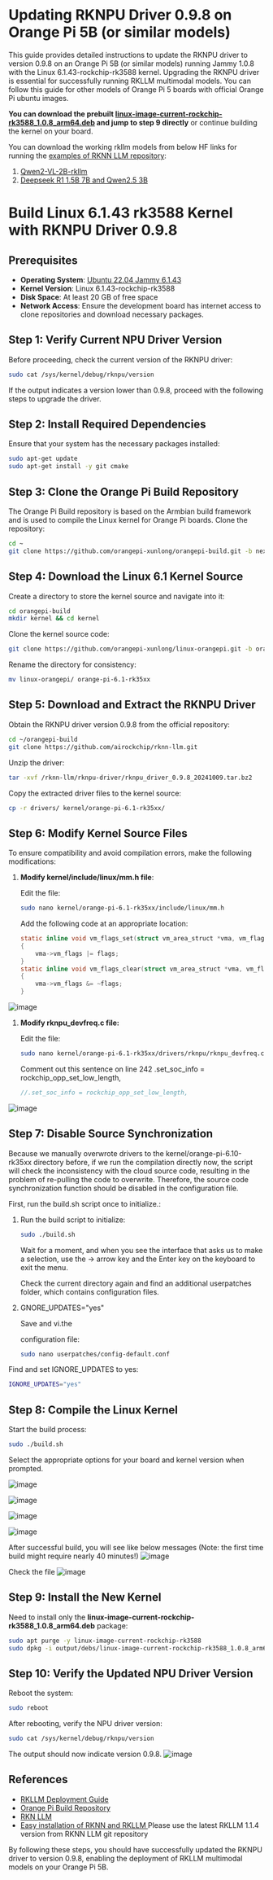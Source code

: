 # Updating RKNPU Driver 0.9.8 on Orange Pi 5B (or similar models)


This guide provides detailed instructions to update the RKNPU driver to version 0.9.8 on an Orange Pi 5B  (or similar models) running Jammy 1.0.8 with the Linux 6.1.43-rockchip-rk3588 kernel. Upgrading the RKNPU driver is essential for successfully running RKLLM multimodal models. You can follow this guide for other models of Orange Pi 5 boards with official Orange Pi ubuntu images.


**You can download the prebuilt [linux-image-current-rockchip-rk3588_1.0.8_arm64.deb](https://github.com/cse-repon/orangepi-5b-rknpu-0.9.8-update/blob/830e587c5bc9ae39f2655caad8d7e837f42d3935/linux-image-current-rockchip-rk3588_1.0.8_arm64.deb) and jump to step 9 directly** or continue building the kernel on your board.


You can download the working rkllm models from below HF links for running the [examples of RKNN LLM repository](https://github.com/airockchip/rknn-llm/tree/main/examples):
1. [Qwen2-VL-2B-rkllm](https://huggingface.co/3ib0n/Qwen2-VL-2B-rkllm)
2. [Deepseek R1 1.5B 7B and Qwen2.5 3B](https://huggingface.co/VRxiaojie)




# Build Linux 6.1.43 rk3588 Kernel with RKNPU Driver 0.9.8
## Prerequisites

- **Operating System**: [Ubuntu 22.04 Jammy 6.1.43](https://drive.google.com/drive/folders/1xhP1KeW_hL5Ka4nDuwBa8N40U8BN0AC9)
- **Kernel Version**: Linux 6.1.43-rockchip-rk3588
- **Disk Space**: At least 20 GB of free space
- **Network Access**: Ensure the development board has internet access to clone repositories and download necessary packages.


## Step 1: Verify Current NPU Driver Version

Before proceeding, check the current version of the RKNPU driver:

```bash
sudo cat /sys/kernel/debug/rknpu/version
```

If the output indicates a version lower than 0.9.8, proceed with the following steps to upgrade the driver.

## Step 2: Install Required Dependencies

Ensure that your system has the necessary packages installed:

```bash
sudo apt-get update
sudo apt-get install -y git cmake
```

## Step 3: Clone the Orange Pi Build Repository

The Orange Pi Build repository is based on the Armbian build framework and is used to compile the Linux kernel for Orange Pi boards. Clone the repository:

```bash
cd ~
git clone https://github.com/orangepi-xunlong/orangepi-build.git -b next
```


## Step 4: Download the Linux 6.1 Kernel Source

Create a directory to store the kernel source and navigate into it:

```bash
cd orangepi-build
mkdir kernel && cd kernel
```

Clone the kernel source code:

```bash
git clone https://github.com/orangepi-xunlong/linux-orangepi.git -b orange-pi-6.1-rk35xx
```

Rename the directory for consistency:

```bash
mv linux-orangepi/ orange-pi-6.1-rk35xx
```

## Step 5: Download and Extract the RKNPU Driver

Obtain the RKNPU driver version 0.9.8 from the official repository:

```bash
cd ~/orangepi-build
git clone https://github.com/airockchip/rknn-llm.git
```

Unzip the driver:

```bash
tar -xvf /rknn-llm/rknpu-driver/rknpu_driver_0.9.8_20241009.tar.bz2
```

Copy the extracted driver files to the kernel source:

```bash
cp -r drivers/ kernel/orange-pi-6.1-rk35xx/
```

## Step 6: Modify Kernel Source Files

To ensure compatibility and avoid compilation errors, make the following modifications:

1. **Modify kernel/include/linux/mm.h file**:

   Edit the file:

   ```bash
   sudo nano kernel/orange-pi-6.1-rk35xx/include/linux/mm.h
   ```

   Add the following code at an appropriate location:

   ```c
   static inline void vm_flags_set(struct vm_area_struct *vma, vm_flags_t flags)
   {
       vma->vm_flags |= flags;
   }
   static inline void vm_flags_clear(struct vm_area_struct *vma, vm_flags_t flags)
   {
       vma->vm_flags &= ~flags;
   }
   ```
![image](https://github.com/user-attachments/assets/adcb44bc-15b9-41bd-bd53-72273c06d021)

1. **Modify rknpu\_devfreq.c file:**

   Edit the file:

   ```bash
   sudo nano kernel/orange-pi-6.1-rk35xx/drivers/rknpu/rknpu_devfreq.c
   ```

   Comment out this sentence on line 242 .set\_soc\_info = rockchip\_opp\_set\_low\_length,

   ```c
   //.set_soc_info = rockchip_opp_set_low_length,
   ```
![image](https://github.com/user-attachments/assets/26e01e59-d2b1-4f29-b997-f171b998ec8f)

## Step 7: Disable Source Synchronization

Because we manually overwrote drivers to the kernel/orange-pi-6.10-rk35xx directory before, if we run the compilation directly now, the script will check the inconsistency with the cloud source code, resulting in the problem of re-pulling the code to overwrite. Therefore, the source code synchronization function should be disabled in the configuration file.



First, run the build.sh script once to initialize.:

1. Run the build script to initialize:
   ```bash
   sudo ./build.sh
   ```
   Wait for a moment, and when you see the interface that asks us to make a selection, use the → arrow key and the Enter key on the keyboard to exit the menu.

   Check the current directory again and find an additional userpatches folder, which contains configuration files.&#x20;
2. GNORE\_UPDATES="yes"

   Save and vi.the

   &#x20;configuration file:
   ```bash
   sudo nano userpatches/config-default.conf
   ```
  Find and set IGNORE_UPDATES to yes:
   ```bash
   IGNORE_UPDATES="yes"
   ```

## Step 8: Compile the Linux Kernel

Start the build process:

```bash
sudo ./build.sh
```

Select the appropriate options for your board and kernel version when prompted.

![image](https://github.com/user-attachments/assets/c7730fc3-59ce-404b-ad18-e95c2e2812e7)

![image](https://github.com/user-attachments/assets/87a5024e-0561-41df-9f16-231dda9f56db)

![image](https://github.com/user-attachments/assets/fb142587-3888-4964-bdd3-e5a3b051e725)

![image](https://github.com/user-attachments/assets/f078d22f-886a-40b0-9bc6-8b8773c8ac00)

After successful build, you will see like below messages (Note: the first time build might require nearly 40 minutes!)
![image](https://github.com/user-attachments/assets/addcd887-8dda-4b7c-a2fb-f4ddd6c011f5)

Check the file 
![image](https://github.com/user-attachments/assets/f32ef375-33cd-4c30-8af0-e86cdefe0e13)

## Step 9: Install the New Kernel

Need to install only the **linux-image-current-rockchip-rk3588_1.0.8_arm64.deb** package:

```bash
sudo apt purge -y linux-image-current-rockchip-rk3588
sudo dpkg -i output/debs/linux-image-current-rockchip-rk3588_1.0.8_arm64.deb
```

## Step 10: Verify the Updated NPU Driver Version

Reboot the system:

```bash
sudo reboot
```

After rebooting, verify the NPU driver version:

```bash
sudo cat /sys/kernel/debug/rknpu/version
```
The output should now indicate version 0.9.8.
![image](https://github.com/user-attachments/assets/80a35e0a-8389-4800-bf2d-c27547155f0c)

## References

- [RKLLM Deployment Guide](https://wiki.vrxiaojie.top/Deepseek-R1-RK3588-OrangePi5/RKLLM部署语言大模型教程/（可选）升级RKNPU驱动.html)
- [Orange Pi Bu](https://github.com/airockchip/rknn-llm)[ild ](https://github.com/orangepi-xunlong/orangepi-build)[Repository](https://wiki.vrxiaojie.top/Deepseek-R1-RK3588-OrangePi5/RKLLM部署语言大模型教程/（可选）升级RKNPU驱动.html)
- [RKN LLM](https://github.com/airockchip/rknn-llm)
- [Easy installation of RKNN and RKLLM ](https://github.com/Pelochus/ezrknpu) Please use the latest RKLLM 1.1.4 version from RKNN LLM git repository

By following these steps, you should have successfully updated the RKNPU driver to version 0.9.8, enabling the deployment of RKLLM multimodal models on your Orange Pi 5B.

